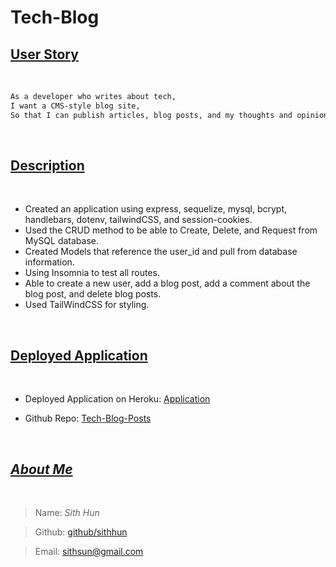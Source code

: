 # Tech-Blog

## <ins>**User Story**</ins>

<br>

```md
As a developer who writes about tech,
I want a CMS-style blog site,
So that I can publish articles, blog posts, and my thoughts and opinions.
```
<br>

## <ins>**Description**</ins>
<br>

* Created an application using express, sequelize, mysql, bcrypt, handlebars, dotenv, tailwindCSS, and session-cookies.
* Used the CRUD method to be able to Create, Delete, and Request from MySQL database.
* Created Models that reference the user_id and pull from database information.
* Using Insomnia to test all routes.
* Able to create a new user, add a blog post, add a comment about the blog post, and delete blog posts.
* Used TailWindCSS for styling.

<br>

## <ins>**Deployed Application**</ins>
<br>

* Deployed Application on Heroku: [Application](https://youtu.be/SRP6mmYWgFI)

* Github Repo: [Tech-Blog-Posts](https://github.com/SithHun/tech-blog-post)

<br>

## <ins>*About Me*</ins>
<br>

> Name: *Sith Hun*

> Github: [github/sithhun](https://github.com/SithHun/)

> Email: [sithsun@gmail.com](mailto:sithsun@gmail.com)

